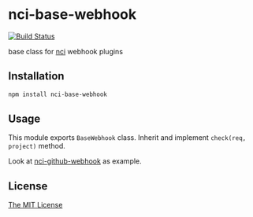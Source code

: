# nci-base-webhook
[![Build Status](https://travis-ci.org/fleg/nci-base-webhook.svg?branch=master)](https://travis-ci.org/fleg/nci-base-webhook)

base class for [nci](https://github.com/node-ci/nci) webhook plugins


## Installation

```sh
npm install nci-base-webhook
```

## Usage

This module exports `BaseWebhook` class. Inherit and implement `check(req, project)` method.

Look at [nci-github-webhook](https://github.com/fleg/nci-github-webhook) as example.

## License

[The MIT License](https://raw.githubusercontent.com/fleg/nci-base-webhook/master/LICENSE)
